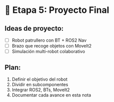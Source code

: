 # 🚀 Etapa 5: Proyecto Final

## Ideas de proyecto:
- [ ] Robot patrullero con BT + ROS2 Nav
- [ ] Brazo que recoge objetos con MoveIt2
- [ ] Simulación multi-robot colaborativo

## Plan:
1. Definir el objetivo del robot
2. Dividir en subcomponentes
3. Integrar ROS2, BTs, MoveIt2
4. Documentar cada avance en esta nota
